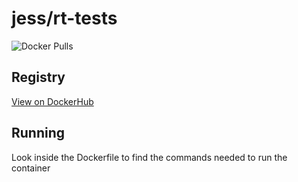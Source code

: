 # jess/rt-tests

![Docker Pulls](https://img.shields.io/docker/pulls/jess/rt-tests)



## Registry

[View on DockerHub](https://hub.docker.com/r/jess/rt-tests)

## Running

Look inside the Dockerfile to find the commands needed to run the container
